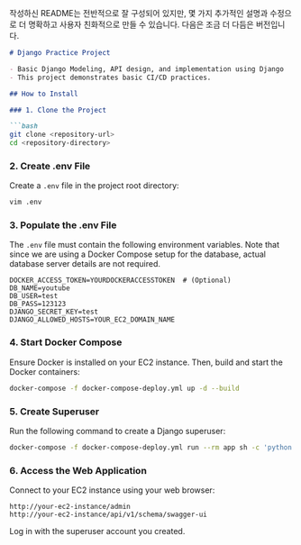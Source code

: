 작성하신 README는 전반적으로 잘 구성되어 있지만, 몇 가지 추가적인 설명과 수정으로 더 명확하고 사용자 친화적으로 만들 수 있습니다. 다음은 조금 더 다듬은 버전입니다.

```markdown
# Django Practice Project

- Basic Django Modeling, API design, and implementation using Django
- This project demonstrates basic CI/CD practices.

## How to Install

### 1. Clone the Project

```bash
git clone <repository-url>
cd <repository-directory>
```

### 2. Create .env File

Create a `.env` file in the project root directory:

```bash
vim .env
```

### 3. Populate the .env File

The `.env` file must contain the following environment variables. Note that since we are using a Docker Compose setup for the database, actual database server details are not required.

```env
DOCKER_ACCESS_TOKEN=YOURDOCKERACCESSTOKEN  # (Optional)
DB_NAME=youtube
DB_USER=test
DB_PASS=123123
DJANGO_SECRET_KEY=test
DJANGO_ALLOWED_HOSTS=YOUR_EC2_DOMAIN_NAME
```

### 4. Start Docker Compose

Ensure Docker is installed on your EC2 instance. Then, build and start the Docker containers:

```bash
docker-compose -f docker-compose-deploy.yml up -d --build
```

### 5. Create Superuser

Run the following command to create a Django superuser:

```bash
docker-compose -f docker-compose-deploy.yml run --rm app sh -c 'python manage.py createsuperuser'
```

### 6. Access the Web Application

Connect to your EC2 instance using your web browser:

```
http://your-ec2-instance/admin
http://your-ec2-instance/api/v1/schema/swagger-ui
```

Log in with the superuser account you created.
